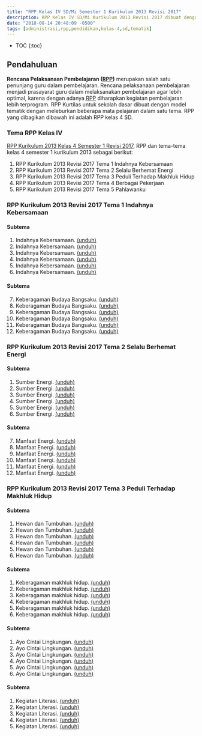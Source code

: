 ```yaml
---
title: "RPP Kelas IV SD/Mi Semester 1 Kurikulum 2013 Revisi 2017"
description: RPP Kelas IV SD/Mi Kurikulum 2013 Revisi 2017 dibuat dengan menggunakan model tematik dengan meleburkan beberapa mata pelajaran dalam satu tema.
date: "2018-08-14 20:48:09 -0500"
tags: [administrasi,rpp,pendidikan,kelas-4,sd,tematik]
---
```

* TOC
{:toc}


## Pendahuluan
**Rencana Pelaksanaan Pembelajaran (<acronym title="Rencana Pelaksanaan Pembelajaran">RPP</acronym>)** merupakan salah satu penunjang guru dalam pembelajaran. Rencana pelaksanaan pembelajaran menjadi prasayarat guru dalam melaksanakan pembelajaran agar lebih optimal, karena dengan adanya <acronym title="Rencana Pelaksanaan Pembelajaran">RPP</acronym> diharapkan kegiatan pembelajaran lebih terprogram. RPP Kurtilas untuk sekolah dasar dibuat dengan model tematik dengan meleburkan beberapa mata pelajaran dalam satu tema.
RPP yang dibagikan dibawah ini adalah RPP kelas 4 SD. 

### Tema RPP Kelas IV
<a  href="/adm/rpp-kelas-iv-4-sd-semester-1-revisi-2017">RPP Kurikulum 2013 Kelas 4 Semester 1 Revisi 2017</a>, RPP dan tema-tema kelas 4 semester 1 kurikulum 2013 sebagai berikut:

1. RPP Kurikulum 2013 Revisi 2017 Tema 1 Indahnya Kebersamaan
2. RPP Kurikulum 2013 Revisi 2017 Tema 2 Selalu Berhemat Energi
3. RPP Kurikulum 2013 Revisi 2017 Tema 3 Peduli Terhadap Makhluk Hidup
4. RPP Kurikulum 2013 Revisi 2017 Tema 4 Berbagai Pekerjaan
5. RPP Kurikulum 2013 Revisi 2017 Tema 5 Pahlawanku


### RPP Kurikulum 2013 Revisi 2017 Tema 1 Indahnya Kebersamaan
#### Subtema
1. Indahnya Kebersamaan. <a href="https://docs.google.com/uc?export=download&id=0B4zhmdo4yiNlSlBwTWNMNVFxRVk" rel="nofollow" target="_blank" title="Download">(unduh)</a>
2. Indahnya Kebersamaan. <a href="https://docs.google.com/uc?export=download&id=0B4zhmdo4yiNlS3lpaHpocDJCTnM" rel="nofollow" target="_blank" title="Download">(unduh)</a>
3. Indahnya Kebersamaan. <a href="https://docs.google.com/uc?export=download&id=0B4zhmdo4yiNlVUthckZjU28zNFk" rel="nofollow" target="_blank" title="Download">(unduh)</a>
4. Indahnya Kebersamaan. <a href="https://docs.google.com/uc?export=download&id=0B4zhmdo4yiNlbXcxOUl2aTBIOXc" rel="nofollow" target="_blank" title="Download">(unduh)</a>
5. Indahnya Kebersamaan. <a href="https://docs.google.com/uc?export=download&id=0B4zhmdo4yiNlOUR0a3VGM1JwVlU" rel="nofollow" target="_blank" title="Download">(unduh)</a>
6. Indahnya Kebersamaan. <a href="https://docs.google.com/uc?export=download&id=0B4zhmdo4yiNlaTBJQnY3TlZ4Qk0" target="_blank" rel="nofollow" target="_blank" title="Download">(unduh)</a>
#### Subtema
7. Keberagaman Budaya Bangsaku. <a href="https://docs.google.com/uc?export=download&id=0B4zhmdo4yiNlOHdjTkJJQktwNk0"  rel="nofollow" target="_blank" title="Download">(unduh)</a>
8. Keberagaman Budaya Bangsaku. <a href="https://docs.google.com/uc?export=download&id=0B4zhmdo4yiNlTmxOYmpvY0l6bW8" rel="nofollow" target="_blank" title="Download">(unduh)</a>
9. Keberagaman Budaya Bangsaku. <a href="https://docs.google.com/uc?export=download&id=0B4zhmdo4yiNlR25seGpBN3Z0M3c" rel="nofollow" target="_blank" title="Download">(unduh)</a>
10. Keberagaman Budaya Bangsaku. <a href="https://docs.google.com/uc?export=download&id=0B4zhmdo4yiNlQTI5T1lSXzZZWEU" rel="nofollow" target="_blank" title="Download">(unduh)</a>
11. Keberagaman Budaya Bangsaku. <a href="https://docs.google.com/uc?export=download&id=0B4zhmdo4yiNlRFBqLU5vOVZVRVU" rel="nofollow" target="_blank" title="Download">(unduh)</a>
12. Keberagaman Budaya Bangsaku. <a href="https://docs.google.com/uc?export=download&id=0B4zhmdo4yiNlR2RwQ2VNMnVRT00/view?usp=sharing" target="_blank" rel="nofollow" target="_blank" title="Download">(unduh)</a>

### RPP Kurikulum 2013 Revisi 2017 Tema 2 Selalu Berhemat Energi
#### Subtema
1. Sumber Energi. <a href="https://docs.google.com/uc?export=download&id=0B4zhmdo4yiNlUlo4LUkzeFVoY0E"  target="_blank" rel="nofollow" target="_blank" title="Download">(unduh)</a>
2. Sumber Energi. <a href="https://docs.google.com/uc?export=download&id=0B4zhmdo4yiNlZk55b1lCNEFocDg"  target="_blank" rel="nofollow" target="_blank" title="Download">(unduh)</a>
3. Sumber Energi. <a href="https://docs.google.com/uc?export=download&id=0B4zhmdo4yiNlT0o5cTlkRXdFRTQ"  target="_blank" rel="nofollow" target="_blank" title="Download">(unduh)</a>
4. Sumber Energi. <a href="https://docs.google.com/uc?export=download&id=0B4zhmdo4yiNleVQwUWM0Y2hCUnc"  target="_blank" rel="nofollow" target="_blank" title="Download">(unduh)</a>
5. Sumber Energi. <a href="https://docs.google.com/uc?export=download&id=0B4zhmdo4yiNlY2xoRlR4ZlZkbEk"  target="_blank" rel="nofollow" target="_blank" title="Download">(unduh)</a>
6. Sumber Energi. <a href="https://docs.google.com/uc?export=download&id=0B4zhmdo4yiNlb25GT1dFVU95SGc" rel="nofollow"  target="_blank" title="Download">(unduh)</a>
#### Subtema
7. Manfaat Energi. <a href="https://docs.google.com/uc?export=download&id=0B4zhmdo4yiNlaUEzOE0yd3JlNTA" rel="nofollow"  target="_blank" title="Download">(unduh)</a>
8. Manfaat Energi. <a href="https://docs.google.com/uc?export=download&id=0B4zhmdo4yiNlNVJ3SUMtRWJDekE" rel="nofollow"  target="_blank" title="Download">(unduh)</a>
3. Manfaat Energi. <a href="https://docs.google.com/uc?export=download&id=0B4zhmdo4yiNlSVM4aEUxbVlMMVU" rel="nofollow"  target="_blank" title="Download">(unduh)</a>
4. Manfaat Energi. <a href="https://docs.google.com/uc?export=download&id=0B4zhmdo4yiNlU3BLQnJoMlBNNFE" rel="nofollow"  target="_blank" title="Download">(unduh)</a>
5. Manfaat Energi. <a href="https://docs.google.com/uc?export=download&id=0B4zhmdo4yiNlZ2ZiMkZmMXAzeGs" rel="nofollow" target="_blank" title="Download">(unduh)</a>
6. Manfaat Energi. <a href="https://docs.google.com/uc?export=download&id=0B4zhmdo4yiNlbWZoUU5aSnVoVnc" rel="nofollow" target="_blank" title="Download">(unduh)</a>

### RPP Kurikulum 2013 Revisi 2017 Tema 3 Peduli Terhadap Makhluk Hidup
#### Subtema
1. Hewan dan Tumbuhan. <a href="https://docs.google.com/uc?export=download&id=0B4zhmdo4yiNlSF9rcllTTkRONDg" rel="nofollow" target="_blank" title="Download">(unduh)</a>
2. Hewan dan Tumbuhan. <a href="https://docs.google.com/uc?export=download&id=0B4zhmdo4yiNlVjMwSmhSUXdtWms" rel="nofollow" target="_blank" title="Download">(unduh)</a>
3. Hewan dan Tumbuhan. <a href="https://docs.google.com/uc?export=download&id=0B4zhmdo4yiNlcV9tOXhOUUlwOHM" rel="nofollow" target="_blank" title="Download">(unduh)</a>
4. Hewan dan Tumbuhan. <a href="https://docs.google.com/uc?export=download&id=0B4zhmdo4yiNlM3VBU19JcGdYWW8" rel="nofollow" target="_blank" title="Download">(unduh)</a>
5. Hewan dan Tumbuhan. <a href="https://docs.google.com/uc?export=download&id=0B4zhmdo4yiNlckR5cHo4Q2dvdWM" rel="nofollow" target="_blank" title="Download">(unduh)</a>
6. Hewan dan Tumbuhan. <a href="https://docs.google.com/uc?export=download&id=0B4zhmdo4yiNldTVFc25Qa0JtQWc" rel="nofollow" target="_blank" title="Download">(unduh)</a>
#### Subtema
1. Keberagaman makhluk hidup. <a href="https://docs.google.com/uc?export=download&id=0B4zhmdo4yiNlNDV2am5vMG4xM2M" rel="nofollow" target="_blank" title="Download">(unduh)</a>
2. Keberagaman makhluk hidup. <a href="https://docs.google.com/uc?export=download&id=0B4zhmdo4yiNlVzNmNTA1azVrLUk" rel="nofollow" target="_blank" title="Download">(unduh)</a>
3. Keberagaman makhluk hidup. <a href="https://docs.google.com/uc?export=download&id=0B4zhmdo4yiNlejBkeHM3Ym52YWs" rel="nofollow" target="_blank" title="Download">(unduh)</a>
4. Keberagaman makhluk hidup. <a href="https://docs.google.com/uc?export=download&id=0B4zhmdo4yiNlUm1Jazd6U1VWMFU" rel="nofollow" target="_blank" title="Download">(unduh)</a>
5. Keberagaman makhluk hidup. <a href="https://docs.google.com/uc?export=download&id=0B4zhmdo4yiNlNVRJc2ozMHV1azA" rel="nofollow" target="_blank" title="Download">(unduh)</a>
6. Keberagaman makhluk hidup. <a href="https://docs.google.com/uc?export=download&id=0B4zhmdo4yiNlTFY3Y01vM0V4RFU" rel="nofollow" target="_blank" title="Download">(unduh)</a>
#### Subtema
1. Ayo Cintai Lingkungan. <a href="https://docs.google.com/uc?export=download&id=0B4zhmdo4yiNla0xlSlNRRnhHRm8" rel="nofollow" target="_blank" title="Download">(unduh)</a>
2. Ayo Cintai Lingkungan. <a href="https://docs.google.com/uc?export=download&id=0B4zhmdo4yiNlTWJQaV9ZNzVyYXc" rel="nofollow" target="_blank" title="Download">(unduh)</a>
3. Ayo Cintai Lingkungan. <a href="https://docs.google.com/uc?export=download&id=0B4zhmdo4yiNlOS13cFdFeDlTcEE" rel="nofollow" target="_blank" title="Download">(unduh)</a>
4. Ayo Cintai Lingkungan. <a href="https://docs.google.com/uc?export=download&id=0B4zhmdo4yiNlZm9BazBBTmhhY1k" rel="nofollow" target="_blank" title="Download">(unduh)</a>
5. Ayo Cintai Lingkungan. <a href="https://docs.google.com/uc?export=download&id=0B4zhmdo4yiNla0dqdHg3U1dVVGc" rel="nofollow" target="_blank" title="Download">(unduh)</a>
6. Ayo Cintai Lingkungan. <a href="https://docs.google.com/uc?export=download&id=0B4zhmdo4yiNlMENVaUNlS1hOSWs" rel="nofollow" target="_blank" title="Download">(unduh)</a>
#### Subtema
1. Kegiatan Literasi. <a href="https://docs.google.com/uc?export=download&id=0B4zhmdo4yiNlQlZzMkQ1UHh6Y00" rel="nofollow" target="_blank" title="Download">(unduh)</a>
2. Kegiatan Literasi. <a href="https://docs.google.com/uc?export=download&id=0B4zhmdo4yiNlNE8yMkhyTzM4YTQ" rel="nofollow" target="_blank" title="Download">(unduh)</a>
3. Kegiatan Literasi. <a href="https://docs.google.com/uc?export=download&id=0B4zhmdo4yiNlMktMalZmZkZ0SE0" rel="nofollow" target="_blank" title="Download">(unduh)</a>
4. Kegiatan Literasi. <a href="https://docs.google.com/uc?export=download&id=0B4zhmdo4yiNlQVZVSGlIa2xHQ28" rel="nofollow" target="_blank" title="Download">(unduh)</a>
5. Kegiatan Literasi. <a href="https://docs.google.com/uc?export=download&id=0B4zhmdo4yiNlU1R3M2x5dWpzNE0" rel="nofollow" target="_blank" title="Download">(unduh)</a>
